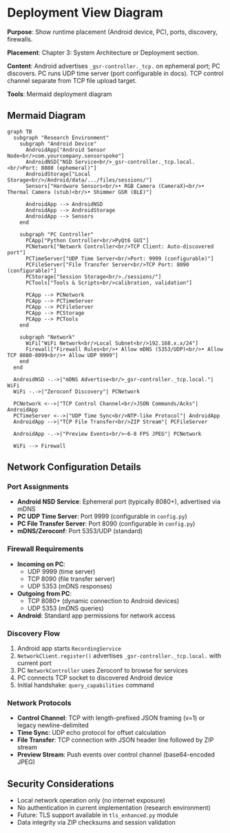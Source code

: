 # Deployment View Diagram

**Purpose**: Show runtime placement (Android device, PC), ports, discovery, firewalls.

**Placement**: Chapter 3: System Architecture or Deployment section.

**Content**: Android advertises `_gsr-controller._tcp.` on ephemeral port; PC discovers. PC runs UDP time server (port configurable in docs). TCP control channel separate from TCP file upload target.

**Tools**: Mermaid deployment diagram

## Mermaid Diagram

```mermaid
graph TB
  subgraph "Research Environment"
    subgraph "Android Device"
      AndroidApp["Android Sensor Node<br/>com.yourcompany.sensorspoke"]
      AndroidNSD["NSD Service<br/>_gsr-controller._tcp.local.<br/>Port: 8080 (ephemeral)"]
      AndroidStorage["Local Storage<br/>/Android/data/.../files/sessions/"]
      Sensors["Hardware Sensors<br/>• RGB Camera (CameraX)<br/>• Thermal Camera (stub)<br/>• Shimmer GSR (BLE)"]

      AndroidApp --> AndroidNSD
      AndroidApp --> AndroidStorage
      AndroidApp --> Sensors
    end

    subgraph "PC Controller"
      PCApp["Python Controller<br/>PyQt6 GUI"]
      PCNetwork["Network Controller<br/>TCP Client: Auto-discovered port"]
      PCTimeServer["UDP Time Server<br/>Port: 9999 (configurable)"]
      PCFileServer["File Transfer Server<br/>TCP Port: 8090 (configurable)"]
      PCStorage["Session Storage<br/>./sessions/"]
      PCTools["Tools & Scripts<br/>calibration, validation"]

      PCApp --> PCNetwork
      PCApp --> PCTimeServer
      PCApp --> PCFileServer
      PCApp --> PCStorage
      PCApp --> PCTools
    end

    subgraph "Network"
      WiFi["WiFi Network<br/>Local Subnet<br/>192.168.x.x/24"]
      Firewall["Firewall Rules<br/>• Allow mDNS (5353/UDP)<br/>• Allow TCP 8080-8099<br/>• Allow UDP 9999"]
    end
  end

  AndroidNSD -.->|"mDNS Advertise<br/>_gsr-controller._tcp.local."| WiFi
  WiFi -.->|"Zeroconf Discovery"| PCNetwork

  PCNetwork <-->|"TCP Control Channel<br/>JSON Commands/Acks"| AndroidApp
  PCTimeServer <-->|"UDP Time Sync<br/>NTP-like Protocol"| AndroidApp
  AndroidApp -->|"TCP File Transfer<br/>ZIP Stream"| PCFileServer

  AndroidApp -.->|"Preview Events<br/>~6-8 FPS JPEG"| PCNetwork

  WiFi --> Firewall
```

## Network Configuration Details

### Port Assignments
- **Android NSD Service**: Ephemeral port (typically 8080+), advertised via mDNS
- **PC UDP Time Server**: Port 9999 (configurable in `config.py`)
- **PC File Transfer Server**: Port 8090 (configurable in `config.py`)
- **mDNS/Zeroconf**: Port 5353/UDP (standard)

### Firewall Requirements
- **Incoming on PC**:
  - UDP 9999 (time server)
  - TCP 8090 (file transfer server)
  - UDP 5353 (mDNS responses)
- **Outgoing from PC**:
  - TCP 8080+ (dynamic connection to Android devices)
  - UDP 5353 (mDNS queries)
- **Android**: Standard app permissions for network access

### Discovery Flow
1. Android app starts `RecordingService`
2. `NetworkClient.register()` advertises `_gsr-controller._tcp.local.` with current port
3. PC `NetworkController` uses Zeroconf to browse for services
4. PC connects TCP socket to discovered Android device
5. Initial handshake: `query_capabilities` command

### Network Protocols
- **Control Channel**: TCP with length-prefixed JSON framing (v=1) or legacy newline-delimited
- **Time Sync**: UDP echo protocol for offset calculation
- **File Transfer**: TCP connection with JSON header line followed by ZIP stream
- **Preview Stream**: Push events over control channel (base64-encoded JPEG)

## Security Considerations
- Local network operation only (no internet exposure)
- No authentication in current implementation (research environment)
- Future: TLS support available in `tls_enhanced.py` module
- Data integrity via ZIP checksums and session validation

